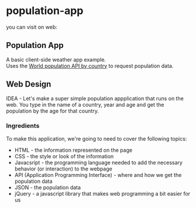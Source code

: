 # population-app
you can visit on web:

Population App
-------------

A basic client-side weather app example.  
Uses the [World population API by country](http://api.population.io/) to request population data.

## Web Design

IDEA - Let's make a super simple population appplication that runs on the web. You type in the name of a country, year and age and get the population by the age for that country. 

### Ingredients
To make this application, we're going to need to cover the following topics:
  * HTML - the information represented on the page
  * CSS - the style or look of the information
  * Javacsript - the programming language needed to add the necessary behavior (or interaction) to the webpage
  * API (Application Programming Interface) - where and how we get the population data
  * JSON - the population data
  * jQuery - a javascript library that makes web programming a bit easier for us

